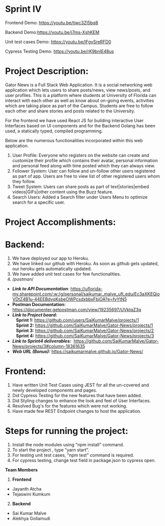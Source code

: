# Sprint IV

Frontend Demo: https://youtu.be/tiwc3ZI5bq8

Backend Demo:https://youtu.be/j7ms-XshKEM

Unit test cases Demo: https://youtu.be/lFgySreRFD0

Cypress Testing Demo: https://youtu.be/rK9bnIE48us

# Project Description:
Gator News is a Full Stack Web Application. It is a social networking web application which lets users to share posts/news, view news/posts, and user profiles. This is a platform where students at University of Florida can interact with each other as well as know about on-going events, activities which are taking place as part of the Campus. Students are free to follow each other and share stories and posts related to the University. 

For the frontend we have used React JS for building interactive User Interfaces based on UI components and for the Backend Golang has been used, a statically typed, compiled programming.

Below are the numerous functionalities incorporated within this web application. 
  
1.  User Profile: Everyone who registers on the website can create and customize their profile which contains their avatar, personal information and personal feed along with time posted which they can always view.
2.	Follower System: User can follow and un-follow other users registered as part of app. Users are free to view list of other registered users whom they follow.
3.	Tweet System: Users can share posts as part of text|stories|embed videos|GIFs|other content using the Buzz feature. 
4.	Search Users: Added a Search filter under Users Menu to optimize search for a specific user.

# Project Accomplishments:
# Backend:
1. We have deployed our app to Heroku.
2. We have linked our github with Heroku. As soon as github gets updated, our heroku gets automatically updated.
3. We have added unit test cases for few functionalities.
4. /*postman*/
 
* ***Link to API Documentation***: https://uflorida-my.sharepoint.com/:w:/g/personal/saikumar_malve_ufl_edu/Ec3aXKEQioVDtZ4B1u-44EEBdyqKsbeOWPcsdxbbxFbiOA?e=fvYtN5
* **Postman Documentation:** https://documenter.getpostman.com/view/19235697/UVktqZ3q
* ***Link to Project board:*** <br />
&nbsp;&nbsp;&nbsp;**Sprint 1:** https://github.com/users/SaiKumarMalve/projects/1 <br />
&nbsp;&nbsp;&nbsp;**Sprint 2:** https://github.com/SaiKumarMalve/Gator-News/projects/1 <br />
&nbsp;&nbsp;&nbsp;**Sprint 3:** https://github.com/SaiKumarMalve/Gator-News/projects/2 <br />
&nbsp;&nbsp;&nbsp;**Sprint 4:** https://github.com/SaiKumarMalve/Gator-News/projects/3 <br />
* ***Link to Sprint4 deliverables:*** &nbsp;https://github.com/SaiKumarMalve/Gator-News/projects/3#column-18361635
* ***Web URL (Bonus):*** https://saikumarmalve.github.io/Gator-News/

# Frontend:
1. Have written Unit Test Cases using JEST for all the un-covered and newly developed components and pages.
2. Did Cypress Testing for the new features that have been added. 
3. Did Styling changes to enhance the look and feel of User Interfaces.
4. Resolved Bug's for the features which were not working.
5. Have made few REST Endpoint changes to host the application. 




# Steps for running the project:
1. Install the node modules using "npm install" command.
2. To start the project , type "yarn start".
3. For testing unit test cases, "npm test" command is required.
4. For cypress testing, change test field in package.json to cypress open.


**Team Members** 
1. **Frontend**
* Jayanth Atcha
* Tejaswini Kumkum
2. **Backend**
* Sai Kumar Malve
* Alekhya Gollamudi 



